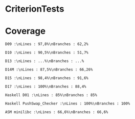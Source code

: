 # CriterionTests


# Coverage

`D09 :\nLines : 97,8%\nBranches : 62,2%`

`D10 :\nLines : 90,5%\nBranches : 51,7%`

`D13 :\nLines : ...%\nBranches : ...%`

`D14M :\nLines : 87,5%\nBranches : 66,26%`

`D15 :\nLines : 98,4%\nBranches : 91,6%`

`D17 :\nLines : 100%\nBranches : 88,4%`

`Haskell D01 :\nLines : 85%\nBranches : 85%`

`Haskell PushSwap_Checker :\nLines : 100%\nBranches : 100%`

`ASM minilibc :\nLines : 66,6%\nBranches : 66,6%`